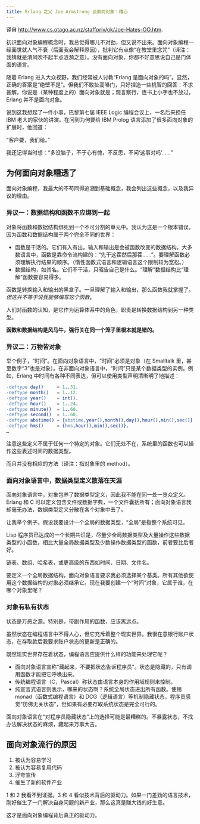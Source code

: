 ```yaml
---
title: Erlang 之父 Joe Armstrong 谈面向对象：糟心
---
```


译自 <http://www.cs.otago.ac.nz/staffpriv/ok/Joe-Hates-OO.htm>.

初识面向对象编程概念时，我总觉得哪儿不对劲，但又说不出来。面向对象编程一经面世就人气不衰（后面我会解释原因），批判它有点像“在教堂里念咒”（译注：我猜就是清风吹不起半点涟漪之意）。没有面向对象，你都不好意思说自己是门体面的语言。

随着 Erlang 进入大众视野，我们经常被人讨教“Erlang 是面向对象的吗”。显然，正确的答案是“绝壁不是”。但我们不敢扯高嗓门，只好捏造一些机智的回答：不求甚解，你说是（某种程度上的）面向对象就是；观言察行，连书上小字也不放过，Erlang 并不是面向对象。

说到这我想起了一件小事，巴黎第七届 IEEE Logic 编程会议上，一名后来担任 IBM 老大的家伙的讲演。在问到为何要给 IBM Prolog 语言添加了很多面向对象的扩展时，他回道：

“客户要，我们给。”

我还记得当时想：“多没脑子，不于心有愧，不反思，不问‘这事对吗’……”

## 为何面向对象糟透了

面向对象编程，我最大的不苟同得追溯到基础概念，我会列出这些概念，以及我异议的理由。

### 异议一：数据结构和函数不应绑到一起

对象将函数和数据结构绑死到一个不可分割的单元中。我认为这是一个根本错误，因为函数和数据结构属于两个完全不同的世界：

- 函数是干活的。它们有入有出。输入和输出是会被函数改变的数据结构。大多数语言中，函数是靠命令流构建的：“先干这茬然后那茬……”。要理解函数必须理解执行结果的顺序。（惰性函数式语言和逻辑语言这个限制较为宽松。）
- 数据结构，如其名。它们不干活，只昭告自己是什么。“理解”数据结构比“理解”函数要容易得多。

函数是转换输入和输出的黑盒子。一旦理解了输入和输出，那么函数我就掌握了。*但这并不等于说我能够编写这个函数*。

人们对函数的认知，是它作为运算体系中的角色，职责是转换数据结构到另一种类型。

**函数和数据结构是风马牛，强行关在同一个笼子里根本就是错的。**

### 异议二：万物皆对象

举个例子，“时间”。在面向对象语言中，“时间”必须是对象（在 Smalltalk 里，甚至数字“3”也是对象）。在非面向对象语言中，“时间”只是某个数据类型的实例。例如，Erlang 中时间有各种不同表达，但可以使用类型声明清晰明了地描述：

```erlang
-deftype day()     = 1..31.
-deftype month()   = 1..12.
-deftype year()    = int().
-deftype hour()    = 1..24.
-deftype minute()  = 1..60.
-deftype second()  = 1..60.
-deftype abstime() = {abstime,year(),month(),day(),hour(),min(),sec()}.
-deftype hms()     = {hms,hour(),min(),sec()}.
…
```

注意这些定义不属于任何一个特定的对象。它们无处不在，系统里的函数也可以操作这些表述时间的数据类型。

而且并没有相应的方法（译注：指对象里的 method）。

### 面向对象语言中，数据类型定义散落在天涯

面向对象语言中，对象包养了数据类型定义，因此我不能在同一处一览众定义。Erlang 和 C 可以定义包含文件或数据字典，一个文件囊括所有；面向对象语言我却毫无办法，数据类型定义分散在各个对象中去了。

让我举个例子。假设我要设计一个全局的数据类型，“全局”是指整个系统可见。

Lisp 程序员已达成的一个长期共识是，尽量少全局数据类型及大量操作这些数据类型的小函数，相比大量全局数据类型及少数操作数据类型的函数，前者要比后者好。

链表、数组、哈希表，或更高级的东西如时间、日期、文件名。

要定义一个全局数据结构，面向对象语言要求我必须选择某个基类。所有其他欲使用这个数据结构的对象必须继承它。现在我要创建一个“时间”对象，它属于谁，在哪个对象里呢？

### 对象有私有状态

状态是万恶之源。特别是，带副作用的函数，应该离远点。

虽然状态在编程语言中不得人心，但它充斥着整个现实世界。我很在意银行账户状态，在存取款后我要求账户状态的更新是正确的。

既然现实世界存在着状态，编程语言应提供什么样的功能来处理它呢？

- 面向对象语言宣称“藏起来，不要把状态告诉程序员”。状态是隐藏的，只有调用函数才能把它呼唤出来。
- 传统编程语言（C，Pascal）称状态由语言本身的作用域规则来控制。
- 纯宣言式语言则表示，哪来的状态啊？系统全局状态进出所有函数。使用 monad（函数式编程语言）和 DCG（逻辑语言）等机制隐藏状态，程序员感觉“彷佛无关状态”，但如果有必要存取系统状态是完全可行的。

面向对象语言在“对程序员隐藏状态”上的选择可能是最糟糕的。不暴露状态，不找办法解决状态的麻烦，藏起来万事大吉。

## 面向对象流行的原因

1. 被认为容易学习
2. 被认为容易复用代码
3. 浮夸宣传
4. 催生了新的软件产业

1 和 2 我看不到证据。3 和 4 看似技术背后的驱动力。如果一门差劲的语言技术，刚好催生了一门解决自身问题的新产业，那么这真是赚大钱的好生意。

这才是面向对象编程背后真正的驱动力。

